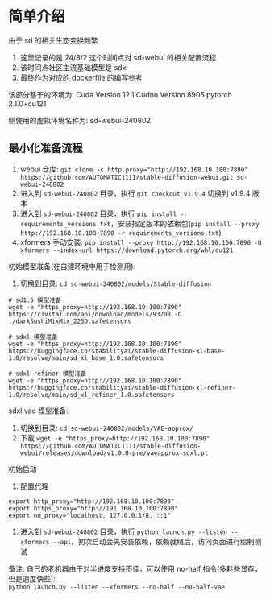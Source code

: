 # 简单介绍
由于 sd 的相关生态变换频繁  
1. 这里记录的是 24/8/2 这个时间点对 sd-webui 的相关配置流程  
1. 该时间点社区主流基础模型是 sdxl  
1. 最终作为对应的 dockerfile 的编写参考  

该部分基于的环境为:
Cuda Version 12.1
Cudnn Version 8905
pytorch 2.1.0+cu121

侧使用的虚拟环境名称为: sd-webui-240802

## 最小化准备流程
1. webui 仓库: `git clone -c http.proxy="http://192.168.10.100:7890" https://github.com/AUTOMATIC1111/stable-diffusion-webui.git sd-webui-240802`
1. 进入到 `sd-webui-240802` 目录，执行 `git checkout v1.9.4` 切换到 v1.9.4 版本  
1. 进入到 `sd-webui-240802` 目录，执行 `pip install -r requirements_versions.txt`，安装指定版本的依赖包(`pip install --proxy http://192.168.10.100:7890 -r requirements_versions.txt`)  
1. xformers 手动安装: `pip install --proxy http://192.168.10.100:7890 -U xformers --index-url https://download.pytorch.org/whl/cu121`  

初始模型准备(在自建环境中用于检测用):
1. 切换到目录: `cd sd-webui-240802/models/Stable-diffusion`
```shell
# sd1.5 模型准备
wget -e "https_proxy=http://192.168.10.100:7890" https://civitai.com/api/download/models/93208 -O ./darkSushiMixMix_225D.safetensors

# sdxl 模型准备
wget -e "https_proxy=http://192.168.10.100:7890" https://huggingface.co/stabilityai/stable-diffusion-xl-base-1.0/resolve/main/sd_xl_base_1.0.safetensors

# sdxl refiner 模型准备
wget -e "https_proxy=http://192.168.10.100:7890" https://huggingface.co/stabilityai/stable-diffusion-xl-refiner-1.0/resolve/main/sd_xl_refiner_1.0.safetensors
```

sdxl vae 模型准备:
1. 切换到目录: `cd sd-webui-240802/models/VAE-approx/`  
1. 下载 `wget -e "https_proxy=http://192.168.10.100:7890" https://github.com/AUTOMATIC1111/stable-diffusion-webui/releases/download/v1.0.0-pre/vaeapprox-sdxl.pt`

初始启动
1. 配置代理  
```shell
export http_proxy="http://192.168.10.100:7890"
export https_proxy="http://192.168.10.100:7890"
export no_proxy="localhost, 127.0.0.1/8, ::1"
```
1. 进入到 `sd-webui-240802` 目录，执行 `python launch.py --listen --xformers --api`，初次启动会先安装依赖，依赖就绪后，访问页面进行绘制测试  

备注:
自己的老机器由于对半进度支持不佳，可以使用 no-half 指令(多耗些显存，但是速度快些):  
`python launch.py --listen --xformers --no-half --no-half-vae`

